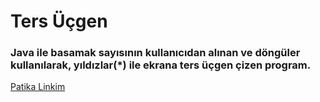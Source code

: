 # Ters Üçgen

### Java ile basamak sayısının kullanıcıdan alınan ve döngüler kullanılarak, yıldızlar(*) ile ekrana ters üçgen çizen program.

[Patika Linkim](https://app.patika.dev/burakkartalq7)
